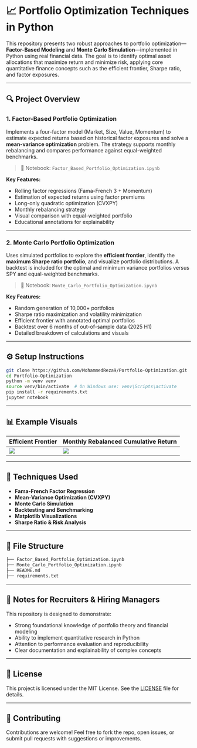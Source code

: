 
# 📈 Portfolio Optimization Techniques in Python

This repository presents two robust approaches to portfolio optimization—**Factor-Based Modeling** and **Monte Carlo Simulation**—implemented in Python using real financial data. The goal is to identify optimal asset allocations that maximize return and minimize risk, applying core quantitative finance concepts such as the efficient frontier, Sharpe ratio, and factor exposures.

---

## 🔍 Project Overview

### 1. **Factor-Based Portfolio Optimization**
Implements a four-factor model (Market, Size, Value, Momentum) to estimate expected returns based on historical factor exposures and solve a **mean-variance optimization** problem. The strategy supports monthly rebalancing and compares performance against equal-weighted benchmarks.

> 📂 Notebook: `Factor_Based_Portfolio_Optimization.ipynb`

**Key Features:**
- Rolling factor regressions (Fama-French 3 + Momentum)
- Estimation of expected returns using factor premiums
- Long-only quadratic optimization (CVXPY)
- Monthly rebalancing strategy
- Visual comparison with equal-weighted portfolio
- Educational annotations for explainability

---

### 2. **Monte Carlo Portfolio Optimization**
Uses simulated portfolios to explore the **efficient frontier**, identify the **maximum Sharpe ratio portfolio**, and visualize portfolio distributions. A backtest is included for the optimal and minimum variance portfolios versus SPY and equal-weighted benchmarks.

> 📂 Notebook: `Monte_Carlo_Portfolio_Optimization.ipynb`

**Key Features:**
- Random generation of 10,000+ portfolios
- Sharpe ratio maximization and volatility minimization
- Efficient frontier with annotated optimal portfolios
- Backtest over 6 months of out-of-sample data (2025 H1)
- Detailed breakdown of calculations and visuals

---

## ⚙️ Setup Instructions

```bash
git clone https://github.com/MohammedReza9/Portfolio-Optimization.git
cd Portfolio-Optimization
python -m venv venv
source venv/bin/activate  # On Windows use: venv\Scripts\activate
pip install -r requirements.txt
jupyter notebook
```

---

## 📊 Example Visuals

| Efficient Frontier | Monthly Rebalanced Cumulative Return |
|--------------------|---------------------------------------|
| ![](./images/efficient_frontier_example.png) | ![](./images/rebalanced_vs_benchmark.png) |

---

## 🧠 Techniques Used

- **Fama-French Factor Regression**
- **Mean-Variance Optimization (CVXPY)**
- **Monte Carlo Simulation**
- **Backtesting and Benchmarking**
- **Matplotlib Visualizations**
- **Sharpe Ratio & Risk Analysis**

---

## 📂 File Structure

```bash
├── Factor_Based_Portfolio_Optimization.ipynb
├── Monte_Carlo_Portfolio_Optimization.ipynb
├── README.md
├── requirements.txt
```

---

## 📌 Notes for Recruiters & Hiring Managers

This repository is designed to demonstrate:
- Strong foundational knowledge of portfolio theory and financial modeling
- Ability to implement quantitative research in Python
- Attention to performance evaluation and reproducibility
- Clear documentation and explainability of complex concepts

---

## 📄 License

This project is licensed under the MIT License. See the [LICENSE](LICENSE) file for details.

---

## 🤝 Contributing

Contributions are welcome! Feel free to fork the repo, open issues, or submit pull requests with suggestions or improvements.
